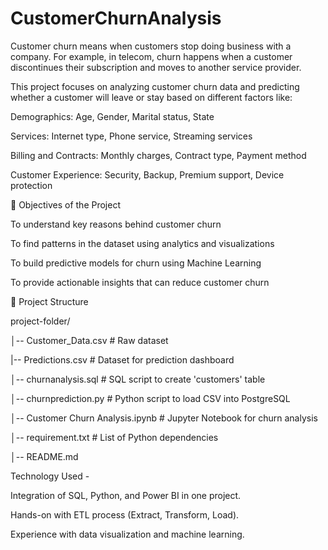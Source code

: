 # CustomerChurnAnalysis
Customer churn means when customers stop doing business with a company. For example, in telecom, churn happens when a customer discontinues their subscription and moves to another service provider.

This project focuses on analyzing customer churn data and predicting whether a customer will leave or stay based on different factors like:

Demographics: Age, Gender, Marital status, State

Services: Internet type, Phone service, Streaming services

Billing and Contracts: Monthly charges, Contract type, Payment method

Customer Experience: Security, Backup, Premium support, Device protection


🎯 Objectives of the Project

To understand key reasons behind customer churn

To find patterns in the dataset using analytics and visualizations

To build predictive models for churn using Machine Learning

To provide actionable insights that can reduce customer churn


📂 Project Structure

project-folder/

│-- Customer_Data.csv  # Raw dataset


|-- Predictions.csv    # Dataset for prediction dashboard

│-- churnanalysis.sql          # SQL script to create 'customers' table

│-- churnprediction.py              # Python script to load CSV into PostgreSQL

│-- Customer Churn Analysis.ipynb            # Jupyter Notebook for churn analysis

│-- requirement.txt          # List of Python dependencies

│-- README.md 


Technology Used -

Integration of SQL, Python, and Power BI in one project.

Hands-on with ETL process (Extract, Transform, Load).

Experience with data visualization and machine learning.


